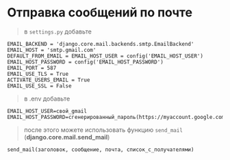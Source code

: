 # Отправка сообщений по почте

> в `settings.py` добавьте
```
EMAIL_BACKEND = 'django.core.mail.backends.smtp.EmailBackend' 
EMAIL_HOST = 'smtp.gmail.com'
DEFAULT_FROM_EMAIL = EMAIL_HOST_USER = config('EMAIL_HOST_USER')
EMAIL_HOST_PASSWORD = config('EMAIL_HOST_PASSWORD')
EMAIL_PORT = 587
EMAIL_USE_TLS = True
ACTIVATE_USERS_EMAIL = True
EMAIL_USE_SSL = False
```

> в .env добавьте
```
EMAIL_HOST_USER=свой_gmail
EMAIL_HOST_PASSWORD=сгенерированный_пароль(https://myaccount.google.com/apppasswords)
```

> после этого можете использовать функцию `send_mail` (**django.core.mail.send_mail**)
```
send_mail(заголовок, сообщение, почта, список_с_получателями)
```


